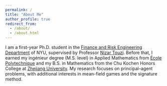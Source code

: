 ```yaml
---
permalink: /
title: "About Me"
author_profile: true
redirect_from: 
  - /about/
  - /about.html
---
```


I am a first-year Ph.D. student in the [Finance and Risk Engineering Department](https://engineering.nyu.edu/academics/departments/finance-and-risk-engineering) of NYU, supervised by Professor [Nizar Touzi](http://www.cmap.polytechnique.fr/~touzi/). Before that, I earned my ingénieur degree (M.S. level) in Applied Mathematics from [École Polytechnique](https://www.polytechnique.edu/) and my B.S. in Mathematics from the Chu Kochen Honors College at [Zhejiang University](https://www.zju.edu.cn/english/). My research focuses on principal–agent problems, with additional interests in mean-field games and the signature method.









